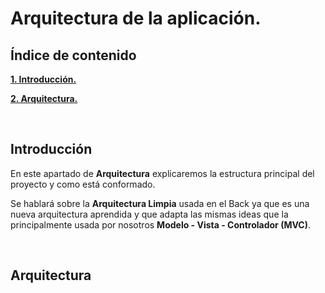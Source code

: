 # Arquitectura de la aplicación.

## Índice de contenido

**[1. Introducción.](#INTRO)**

**[2. Arquitectura.](#ARQUITECTURA)**

<br>
<a name="INTRO"></a>

## Introducción

En este apartado de **Arquitectura** explicaremos la estructura principal del proyecto y como está conformado.

Se hablará sobre la **Arquitectura Limpia** usada en el Back ya que es una nueva arquitectura aprendida y que adapta las mismas ideas que la principalmente usada por nosotros **Modelo - Vista - Controlador (MVC)**.

<br>
<a name="ARQUITECTURA"></a>

## Arquitectura



<br>